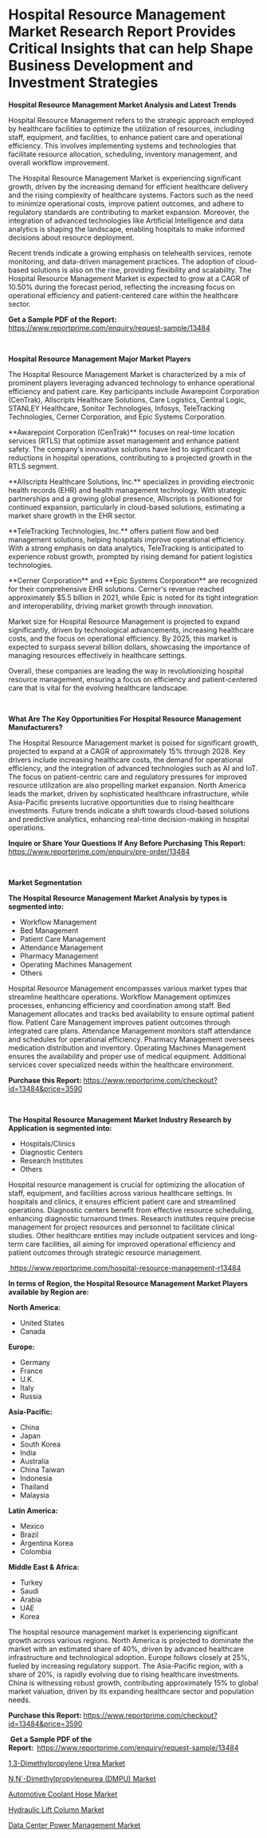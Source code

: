 <p><h1>Hospital Resource Management Market Research Report Provides Critical Insights that can help Shape Business Development and Investment Strategies</h1></p><p><strong>Hospital Resource Management Market Analysis and Latest Trends</strong></p>
<p><p>Hospital Resource Management refers to the strategic approach employed by healthcare facilities to optimize the utilization of resources, including staff, equipment, and facilities, to enhance patient care and operational efficiency. This involves implementing systems and technologies that facilitate resource allocation, scheduling, inventory management, and overall workflow improvement.</p><p>The Hospital Resource Management Market is experiencing significant growth, driven by the increasing demand for efficient healthcare delivery and the rising complexity of healthcare systems. Factors such as the need to minimize operational costs, improve patient outcomes, and adhere to regulatory standards are contributing to market expansion. Moreover, the integration of advanced technologies like Artificial Intelligence and data analytics is shaping the landscape, enabling hospitals to make informed decisions about resource deployment.</p><p>Recent trends indicate a growing emphasis on telehealth services, remote monitoring, and data-driven management practices. The adoption of cloud-based solutions is also on the rise, providing flexibility and scalability. The Hospital Resource Management Market is expected to grow at a CAGR of 10.50% during the forecast period, reflecting the increasing focus on operational efficiency and patient-centered care within the healthcare sector.</p></p>
<p><strong>Get a Sample PDF of the Report:&nbsp;</strong> <a href="https://www.reportprime.com/enquiry/request-sample/13484">https://www.reportprime.com/enquiry/request-sample/13484</a></p>
<p>&nbsp;</p>
<p><strong>Hospital Resource Management Major Market Players</strong></p>
<p><p>The Hospital Resource Management Market is characterized by a mix of prominent players leveraging advanced technology to enhance operational efficiency and patient care. Key participants include Awarepoint Corporation (CenTrak), Allscripts Healthcare Solutions, Care Logistics, Central Logic, STANLEY Healthcare, Sonitor Technologies, Infosys, TeleTracking Technologies, Cerner Corporation, and Epic Systems Corporation.</p><p>**Awarepoint Corporation (CenTrak)** focuses on real-time location services (RTLS) that optimize asset management and enhance patient safety. The company's innovative solutions have led to significant cost reductions in hospital operations, contributing to a projected growth in the RTLS segment.</p><p>**Allscripts Healthcare Solutions, Inc.** specializes in providing electronic health records (EHR) and health management technology. With strategic partnerships and a growing global presence, Allscripts is positioned for continued expansion, particularly in cloud-based solutions, estimating a market share growth in the EHR sector.</p><p>**TeleTracking Technologies, Inc.** offers patient flow and bed management solutions, helping hospitals improve operational efficiency. With a strong emphasis on data analytics, TeleTracking is anticipated to experience robust growth, prompted by rising demand for patient logistics technologies.</p><p>**Cerner Corporation** and **Epic Systems Corporation** are recognized for their comprehensive EHR solutions. Cerner's revenue reached approximately $5.5 billion in 2021, while Epic is noted for its tight integration and interoperability, driving market growth through innovation.</p><p>Market size for Hospital Resource Management is projected to expand significantly, driven by technological advancements, increasing healthcare costs, and the focus on operational efficiency. By 2025, this market is expected to surpass several billion dollars, showcasing the importance of managing resources effectively in healthcare settings.</p><p>Overall, these companies are leading the way in revolutionizing hospital resource management, ensuring a focus on efficiency and patient-centered care that is vital for the evolving healthcare landscape.</p></p>
<p>&nbsp;</p>
<p><strong>What Are The Key Opportunities For Hospital Resource Management Manufacturers?</strong></p>
<p><p>The Hospital Resource Management market is poised for significant growth, projected to expand at a CAGR of approximately 15% through 2028. Key drivers include increasing healthcare costs, the demand for operational efficiency, and the integration of advanced technologies such as AI and IoT. The focus on patient-centric care and regulatory pressures for improved resource utilization are also propelling market expansion. North America leads the market, driven by sophisticated healthcare infrastructure, while Asia-Pacific presents lucrative opportunities due to rising healthcare investments. Future trends indicate a shift towards cloud-based solutions and predictive analytics, enhancing real-time decision-making in hospital operations.</p></p>
<p><strong>Inquire or Share Your Questions If Any Before Purchasing This Report:</strong> <a href="https://www.reportprime.com/enquiry/pre-order/13484">https://www.reportprime.com/enquiry/pre-order/13484</a></p>
<p>&nbsp;</p>
<p><strong>Market Segmentation</strong></p>
<p><strong>The Hospital Resource Management Market Analysis by types is segmented into:</strong></p>
<p><ul><li>Workflow Management</li><li>Bed Management</li><li>Patient Care Management</li><li>Attendance Management</li><li>Pharmacy Management</li><li>Operating Machines Management</li><li>Others</li></ul></p>
<p><p>Hospital Resource Management encompasses various market types that streamline healthcare operations. Workflow Management optimizes processes, enhancing efficiency and coordination among staff. Bed Management allocates and tracks bed availability to ensure optimal patient flow. Patient Care Management improves patient outcomes through integrated care plans. Attendance Management monitors staff attendance and schedules for operational efficiency. Pharmacy Management oversees medication distribution and inventory. Operating Machines Management ensures the availability and proper use of medical equipment. Additional services cover specialized needs within the healthcare environment.</p></p>
<p><strong>Purchase this Report:&nbsp;</strong><a href="https://www.reportprime.com/checkout?id=13484&price=3590">https://www.reportprime.com/checkout?id=13484&price=3590</a></p>
<p>&nbsp;</p>
<p><strong>The Hospital Resource Management Market Industry Research by Application is segmented into:</strong></p>
<p><ul><li>Hospitals/Clinics</li><li>Diagnostic Centers</li><li>Research Institutes</li><li>Others</li></ul></p>
<p><p>Hospital resource management is crucial for optimizing the allocation of staff, equipment, and facilities across various healthcare settings. In hospitals and clinics, it ensures efficient patient care and streamlined operations. Diagnostic centers benefit from effective resource scheduling, enhancing diagnostic turnaround times. Research institutes require precise management for project resources and personnel to facilitate clinical studies. Other healthcare entities may include outpatient services and long-term care facilities, all aiming for improved operational efficiency and patient outcomes through strategic resource management.</p></p>
<p><a href="https://www.reportprime.com/hospital-resource-management-r13484">&nbsp;https://www.reportprime.com/hospital-resource-management-r13484</a></p>
<p><strong>In terms of Region, the Hospital Resource Management Market Players available by Region are:</strong></p>
<p>
    <p> <strong> North America: </strong>
        <ul>
            <li>United States</li>
            <li>Canada</li>
        </ul>
        </p> 
    <p> <strong> Europe: </strong>
        <ul>
            <li>Germany</li>
            <li>France</li>
            <li>U.K.</li>
            <li>Italy</li>
            <li>Russia</li>
        </ul>
        </p> 
    <p> <strong> Asia-Pacific: </strong>
        <ul>
            <li>China</li>
            <li>Japan</li>
            <li>South Korea</li>
            <li>India</li>
            <li>Australia</li>
            <li>China Taiwan</li>
            <li>Indonesia</li>
            <li>Thailand</li>
            <li>Malaysia</li>
        </ul>
        </p> 
    <p> <strong> Latin America: </strong>
        <ul>
            <li>Mexico</li>
            <li>Brazil</li>
            <li>Argentina Korea</li>
            <li>Colombia</li>
        </ul>
        </p> 
    <p> <strong> Middle East & Africa: </strong>
        <ul>
            <li>Turkey</li>
            <li>Saudi</li>
            <li>Arabia</li>
            <li>UAE</li>
            <li>Korea</li>
        </ul>
    </p>
    </p>
<p><p>The hospital resource management market is experiencing significant growth across various regions. North America is projected to dominate the market with an estimated share of 40%, driven by advanced healthcare infrastructure and technological adoption. Europe follows closely at 25%, fueled by increasing regulatory support. The Asia-Pacific region, with a share of 20%, is rapidly evolving due to rising healthcare investments. China is witnessing robust growth, contributing approximately 15% to global market valuation, driven by its expanding healthcare sector and population needs.</p></p>
<p><strong>Purchase this Report: </strong><a href="https://www.reportprime.com/checkout?id=13484&price=3590">https://www.reportprime.com/checkout?id=13484&price=3590</a></p>
<p>&nbsp;<strong>Get a Sample PDF of the Report:&nbsp;&nbsp;</strong><a href="https://www.reportprime.com/enquiry/request-sample/13484">https://www.reportprime.com/enquiry/request-sample/13484</a></p>
<p><strong></strong></p>
<p><p><a href="https://medium.com/@leneciacharles/this-report-aims-to-provide-a-comprehensive-presentation-of-the-global-market-for-9f75f3ffac2c">1,3-Dimethylpropylene Urea Market</a></p><p><a href="https://medium.com/@leneciacharles/this-report-aims-to-provide-a-comprehensive-presentation-of-the-global-market-for-7554eba5af0c">N,N´-Dimethylpropyleneurea (DMPU) Market</a></p><p><a href="https://www.linkedin.com/pulse/how-regional-global-trends-shaping-automotive-coolant-hose-mlzdf?trackingId=kjGwykfuQve9XzjkwgepQA%3D%3D">Automotive Coolant Hose Market</a></p><p><a href="https://issuu.com/reportprime-2/docs/hydraulic-lift-column-market-size-2_90b5ca0e6b1756">Hydraulic Lift Column Market</a></p><p><a href="https://github.com/hgf64gh/Market-Research-Report-List-1/blob/main/data-center-power-management-market.md">Data Center Power Management Market</a></p></p>